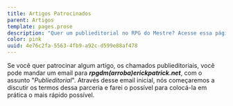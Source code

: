 ```yaml
---
title: Artigos Patrocinados
parent: Artigos
template: pages.prose
description: "Quer um publieditorial no RPG do Mestre? Acesse essa página e saiba mais."
color: pink
uuid: 4e76c2fa-5563-4fb9-a92c-d599e88af478
---
```


Se você quer patrocinar algum artigo, os chamados publieditoriais, você pode mandar um email para **_rpgdm(arroba)erickpatrick.net_**, com o assunto "*Publieditorial*". Através desse email inicial, nós começaremos a discutir os termos dessa parceria e farei o possível para colocá-la em prática o mais rápido possível.
